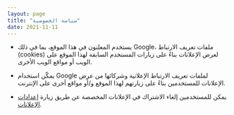 ```yaml
---
layout: page
title: "سياسة الخصوصية"
date: 2021-11-11
---
```



* يستخدم المعلنون في هذا الموقع، بما في ذلك Google، ملفات تعريف الارتباط (cookies) لعرض الإعلانات بناءً على زيارات المستخدم السابقة لهذا الموقع على الويب أو مواقع الويب الأخرى.

* يمكّن استخدام Google لملفات تعريف الارتباط الإعلانية وشركائها من عرض الإعلانات للمستخدمين بناءً على زيارتهم لهذا الموقع و/أو مواقع أخرى على الإنترنت.

* يمكن للمستخدمين إلغاء الاشتراك في الإعلانات المخصصة عن طريق زيارة [إعدادات الإعلانات](https://www.google.com/settings/ads).
